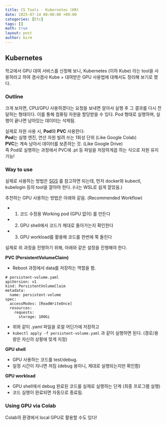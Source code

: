 ```yaml
---
title: CS Tools - Kubernetes (KR)
date: 2025-07-14 08:00:00 +09:00
categories: [Etc]
tags: []       
math: true
layout: post
author: birm
---
```


## Kubernetes
학교에서 GPU 대여 서비스를 신청해 보니, Kubernetes (이하 Kube) 라는 tool을 사용하라고 하여 겸사겸사 Kube + 대여받은 GPU 사용법에 대해서도 정리해 보기로 했다.
### Outline
크게 보자면, CPU/GPU 사용하겠다는 요청을 보내면 알아서 실행 후 그 결과를 다시 전달하는 형태이다. 이를 통해 컴퓨팅 자원을 할당받을 수 있다.
Pod 형태로 실행하며, 실행이 끝나면 남아있는 데이터는 삭제됨. 

실제로 자원 사용 시, **Pod**와 **PVC** 사용한다:                       
**Pod**는 실행 엔진, 연산 자원 빌려 쓰는 1회성 단위 (Like Google Colab)                      
**PVC**는 계속 남아서 데이터를 보존하는 것. (Like Google Drive)               
즉 Pod로 실행하는 과정에서 PVC에 .pt 등 파일을 저장하게끔 하는 식으로 자원 유지 가능!
### Way to use
실제로 사용하는 방법은 [SGS](https://sgs-docs.snucse.org) 를 참고하면 되는데, 먼저 docker와 kubectl, kubelogin 등의 tool을 깔아야 한다. (나는 WSL로 쉽게 깔았음.) 

추천하는 GPU 사용하는 방법은 아래와 같음. (Recommended Workflow)
- 1. 코드 수정용 Working pod (GPU 없이) 를 만든다
- 2. GPU shell에서 코드가 제대로 돌아가는지 확인한다
- 3. GPU workload를 활용해 코드를 한번에 쭉 돌린다

실제로 위 과정을 진행하기 위해, 아래와 같은 설정을 진행해야 한다.

**PVC (PersistentVolumeClaim)** 
- Reboot 과정에서 data를 저장하는 역할을 함.
```
# persistent-volume.yaml
apiVersion: v1
kind: PersistentVolumeClaim
metadata:
  name: persistent-volume
spec:
  accessModes: [ReadWriteOnce]
  resources:
    requests:
      storage: 100Gi
```
- 위와 같이 .yaml 파일을 로컬 어딘가에 저장하고 
- `kubectl apply -f persistent-volume.yaml` 과 같이 실행하면 된다. (경로/용량은 자신의 상황에 맞게 지정)

**GPU shell**
- GPU 사용하는 코드를 test/debug.
- 일정 시간이 지나면 꺼짐 (debug 용이니, 제대로 실행되는지만 확인함)

**GPU workload**
- GPU shell에서 debug 완료된 코드를 실제로 실행하는 단계 (최종 프로그램 실행)
- 코드 실행이 완료되면 자동으로 종료됨.

### Using GPU via Colab
Colab의 환경에서 local GPU로 활용할 수도 있다!
